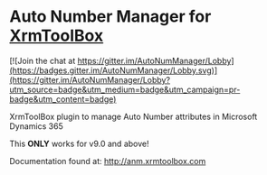 # Auto Number Manager for [XrmToolBox](http://www.xrmtoolbox.com)

[![Join the chat at https://gitter.im/AutoNumManager/Lobby](https://badges.gitter.im/AutoNumManager/Lobby.svg)](https://gitter.im/AutoNumManager/Lobby?utm_source=badge&utm_medium=badge&utm_campaign=pr-badge&utm_content=badge)

XrmToolBox plugin to manage Auto Number attributes in Microsoft Dynamics 365

This **ONLY** works for v9.0 and above!


Documentation found at: http://anm.xrmtoolbox.com
